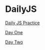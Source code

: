 # DailyJS

[Daily JS Practice](https://lilivelazquezz.github.io/DailyJS/ "Daily JS Practice")

[Day One](https://lilivelazquezz.github.io/DailyJS/Day1-CounterApp/ "Day One")

[Day Two](https://lilivelazquezz.github.io/DailyJS/Day2-RandomNumber/ "Day Two")
